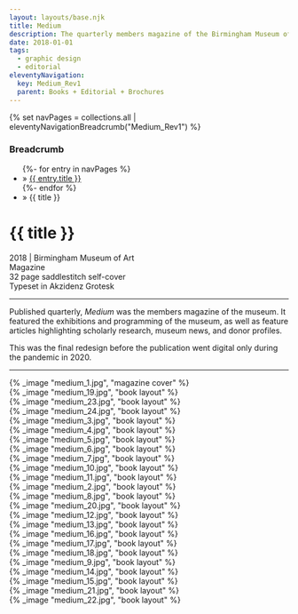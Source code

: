 ```yaml
---
layout: layouts/base.njk
title: Medium
description: The quarterly members magazine of the Birmingham Museum of Art
date: 2018-01-01
tags:
  - graphic design
  - editorial
eleventyNavigation:
  key: Medium_Rev1
  parent: Books + Editorial + Brochures
---
```

{% set navPages = collections.all | eleventyNavigationBreadcrumb("Medium_Rev1") %}
<div class="breadcrumb">
    <h3 class="visually-hidden">Breadcrumb</h3>
	<ul class="nav">
            {%- for entry in navPages %}
		<li class="nav-item"{% if entry.url == page.url %} class="active-breadcrumb"{% endif %}> » <a href="{{ entry.url }}">{{ entry.title }}</a></li>
  	    	{%- endfor %}
	    <li class="nav-item"><active-breadcrumb>» {{ title }}</active-breadcrumb></li>
	</ul>
</div>
<div class="container">
  <div class="row"></div>
	<div class="row">
		<div class="col-4 col-4-md col-4-lg">
			<h1>{{ title }}</h1>
			<figcaption>2018 | Birmingham Museum of Art</figcaption>
            <figcaption>Magazine</br>32 page saddlestitch self-cover</br>Typeset in Akzidenz Grotesk</figcaption>
			<hr>
		    	<p>Published quarterly, <em>Medium</em> was the members magazine of the museum. It featured the exhibitions and programming of the museum, as well as feature articles highlighting scholarly research, museum news, and donor profiles.</p>
                <p>This was the final redesign before the publication went digital only during the pandemic in 2020.</p>
			<hr>
        </div>
		<div class="col"></div>
        <div class="col-6 col-6-md col-6-lg">{% _image "medium_1.jpg", "magazine cover" %}</div>
	</div>
    <div class="row">
		<div class="col">{% _image "medium_19.jpg", "book layout" %}</div>
        <div class="col">{% _image "medium_23.jpg", "book layout" %}</div>
        <div class="col">{% _image "medium_24.jpg", "book layout" %}</div>
    </div>
    <div class="row">
		<div class="col">{% _image "medium_3.jpg", "book layout" %}</div>
        <div class="col">{% _image "medium_4.jpg", "book layout" %}</div>
    </div>
    <div class="row">
        <div class="col">{% _image "medium_5.jpg", "book layout" %}</div>
        <div class="col">{% _image "medium_6.jpg", "book layout" %}</div>
        <div class="col">{% _image "medium_7.jpg", "book layout" %}</div>
    </div>
    <div class="row">
        <div class="col">{% _image "medium_10.jpg", "book layout" %}</div>
        <div class="col">{% _image "medium_11.jpg", "book layout" %}</div>
        </div>
    <div class="row">
		<div class="col">{% _image "medium_2.jpg", "book layout" %}</div>
        <div class="col">{% _image "medium_8.jpg", "book layout" %}</div>
        <div class="col">{% _image "medium_20.jpg", "book layout" %}</div>
    </div>
    <div class="row">
		<div class="col">{% _image "medium_12.jpg", "book layout" %}</div>
        <div class="col">{% _image "medium_13.jpg", "book layout" %}</div>
        <div class="col">{% _image "medium_16.jpg", "book layout" %}</div>
    </div>
    <div class="row">
        <div class="col">{% _image "medium_17.jpg", "book layout" %}</div>
        <div class="col">{% _image "medium_18.jpg", "book layout" %}</div>
    </div>
    <div class="row">
        <div class="col">{% _image "medium_9.jpg", "book layout" %}</div>
		<div class="col">{% _image "medium_14.jpg", "book layout" %}</div>
        <div class="col">{% _image "medium_15.jpg", "book layout" %}</div>
    </div>
    <div class="row">
		<div class="col">{% _image "medium_21.jpg", "book layout" %}</div>
        <div class="col">{% _image "medium_22.jpg", "book layout" %}</div>
  	</div>
</div>
